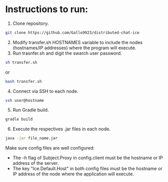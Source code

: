 # Instructions to run:

1. Clone repository.
```bash
git clone https://github.com/Gallo9923/distributed-chat-ice
````
2. Modify transfer.sh HOSTNAMES variable to include the nodes (hostnames/IP addresses) where the program will execute.
3. Run trasnfer.sh and digit the swarch user password.
```bash
sh transfer.sh
````
or
```bash
bash transfer.sh
````
4. Connect via SSH to each node.
```bash
ssh user@hostname
````
5. Run Gradle build.
```bash
gradle build
````
6. Execute the respectives .jar files in each node.
```bash
java -jar file_name.jar
````

Make sure config files are well configured:

- The -h flag of Subject.Proxy in config.client must be the hostname or IP address of the server. 
- The key "Ice.Default.Host" in both config files must be the hostname or IP address of the node where the application will execute.
